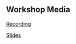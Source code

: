 ## Workshop Media

[Recording](https://youtu.be/ZtcO2IDrxHM)

[Slides](https://docs.google.com/presentation/d/1hU0_TBX8Sj0WCGBvMS1Kna1Mzh42CNbBbcSKVJ5U2-0/edit?usp=sharing)
